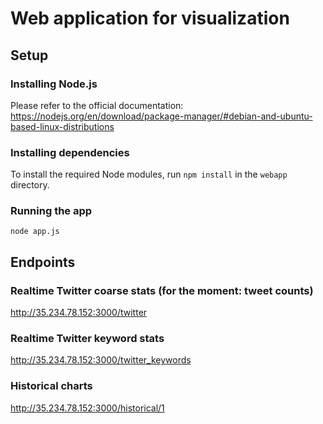 # Web application for visualization

## Setup

### Installing Node.js

Please refer to the official documentation: https://nodejs.org/en/download/package-manager/#debian-and-ubuntu-based-linux-distributions

### Installing dependencies

To install the required Node modules, run `npm install` in the `webapp` directory.

### Running the app
```
node app.js
```
## Endpoints

### Realtime Twitter coarse stats (for the moment: tweet counts)
http://35.234.78.152:3000/twitter
### Realtime Twitter keyword stats
http://35.234.78.152:3000/twitter_keywords
### Historical charts
http://35.234.78.152:3000/historical/1
